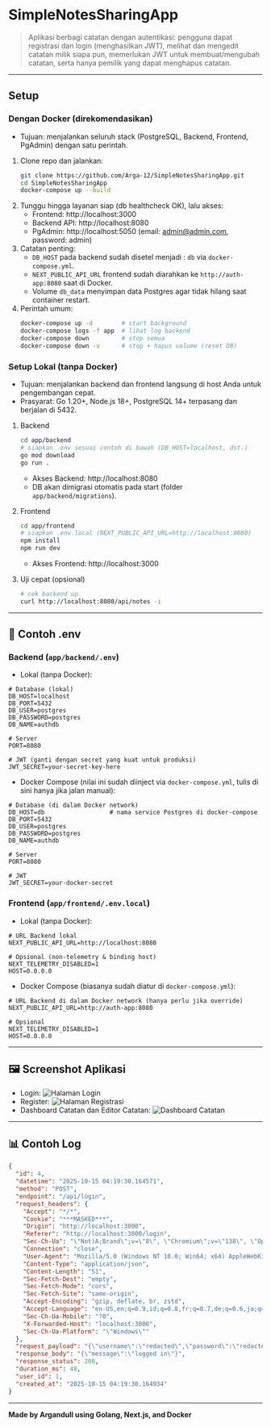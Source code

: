 # SimpleNotesSharingApp

> Aplikasi berbagi catatan dengan autentikasi: pengguna dapat registrasi dan login (menghasilkan JWT), melihat dan mengedit catatan milik siapa pun, memerlukan JWT untuk membuat/mengubah catatan, serta hanya pemilik yang dapat menghapus catatan.
---

## Setup

### Dengan Docker (direkomendasikan)
- Tujuan: menjalankan seluruh stack (PostgreSQL, Backend, Frontend, PgAdmin) dengan satu perintah.

1. Clone repo dan jalankan:
   ```bash
   git clone https://github.com/Arga-12/SimpleNotesSharingApp.git
   cd SimpleNotesSharingApp
   docker-compose up --build
   ```
2. Tunggu hingga layanan siap (db healthcheck OK), lalu akses:
   - Frontend: http://localhost:3000
   - Backend API: http://localhost:8080
   - PgAdmin: http://localhost:5050 (email: admin@admin.com, password: admin)
3. Catatan penting:
   - `DB_HOST` pada backend sudah disetel menjadi : `db` via `docker-compose.yml`.
   - `NEXT_PUBLIC_API_URL` frontend sudah diarahkan ke `http://auth-app:8080` saat di Docker.
   - Volume `db_data` menyimpan data Postgres agar tidak hilang saat container restart.
4. Perintah umum:
   ```bash
   docker-compose up -d        # start background
   docker-compose logs -f app  # lihat log backend
   docker-compose down         # stop semua
   docker-compose down -v      # stop + hapus volume (reset DB)
   ```

### Setup Lokal (tanpa Docker)
- Tujuan: menjalankan backend dan frontend langsung di host Anda untuk pengembangan cepat.
- Prasyarat: Go 1.20+, Node.js 18+, PostgreSQL 14+ terpasang dan berjalan di 5432.

1. Backend
   ```bash
   cd app/backend
   # siapkan .env sesuai contoh di bawah (DB_HOST=localhost, dst.)
   go mod download
   go run .
   ```
   - Akses Backend: http://localhost:8080
   - DB akan dimigrasi otomatis pada start (folder `app/backend/migrations`).

2. Frontend
   ```bash
   cd app/frontend
   # siapkan .env.local (NEXT_PUBLIC_API_URL=http://localhost:8080)
   npm install
   npm run dev
   ```
   - Akses Frontend: http://localhost:3000

3. Uji cepat (opsional)
   ```bash
   # cek backend up
   curl http://localhost:8080/api/notes -i
   ```

---

## 📝 Contoh .env

### Backend (`app/backend/.env`)

- Lokal (tanpa Docker):
```env
# Database (lokal)
DB_HOST=localhost
DB_PORT=5432
DB_USER=postgres
DB_PASSWORD=postgres
DB_NAME=authdb

# Server
PORT=8080

# JWT (ganti dengan secret yang kuat untuk produksi)
JWT_SECRET=your-secret-key-here
```

- Docker Compose (nilai ini sudah diinject via `docker-compose.yml`, tulis di sini hanya jika jalan manual):
```env
# Database (di dalam Docker network)
DB_HOST=db                  # nama service Postgres di docker-compose
DB_PORT=5432
DB_USER=postgres
DB_PASSWORD=postgres
DB_NAME=authdb

# Server
PORT=8080

# JWT
JWT_SECRET=your-docker-secret
```

### Frontend (`app/frontend/.env.local`)

- Lokal (tanpa Docker):
```env
# URL Backend lokal
NEXT_PUBLIC_API_URL=http://localhost:8080

# Opsional (non-telemetry & binding host)
NEXT_TELEMETRY_DISABLED=1
HOST=0.0.0.0
```

- Docker Compose (biasanya sudah diatur di `docker-compose.yml`):
```env
# URL Backend di dalam Docker network (hanya perlu jika override)
NEXT_PUBLIC_API_URL=http://auth-app:8080

# Opsional
NEXT_TELEMETRY_DISABLED=1
HOST=0.0.0.0
```

---

## 🖼️ Screenshot Aplikasi

- Login: ![Halaman Login](https://imgur.com/oSUmjuh.png)
- Register: ![Halaman Registrasi](https://imgur.com/ULlUZCR.png)
- Dashboard Catatan dan Editor Catatan: ![Dashboard Catatan](https://imgur.com/qbv1F0F.png)

---

## 📊 Contoh Log
```json
{
  "id": 4,
  "datetime": "2025-10-15 04:19:30.164571",
  "method": "POST",
  "endpoint": "/api/login",
  "request_headers": {
    "Accept": "*/*",
    "Cookie": "***MASKED***",
    "Origin": "http://localhost:3000",
    "Referer": "http://localhost:3000/login",
    "Sec-Ch-Ua": "\"Not)A;Brand\";v=\"8\", \"Chromium\";v=\"138\", \"Opera GX\";v=\"122\"",
    "Connection": "close",
    "User-Agent": "Mozilla/5.0 (Windows NT 10.0; Win64; x64) AppleWebKit/537.36 (KHTML, like Gecko) Chrome/138.0.0.0 Safari/537.36 OPR/122.0.0.0",
    "Content-Type": "application/json",
    "Content-Length": "51",
    "Sec-Fetch-Dest": "empty",
    "Sec-Fetch-Mode": "cors",
    "Sec-Fetch-Site": "same-origin",
    "Accept-Encoding": "gzip, deflate, br, zstd",
    "Accept-Language": "en-US,en;q=0.9,id;q=0.8,fr;q=0.7,de;q=0.6,ja;q=0.5,th;q=0.4,ru;q=0.3",
    "Sec-Ch-Ua-Mobile": "?0",
    "X-Forwarded-Host": "localhost:3000",
    "Sec-Ch-Ua-Platform": "\"Windows\""
  },
  "request_payload": "{\"username\":\"redacted\",\"password\":\"redacted\"}",
  "response_body": "{\"message\":\"logged in\"}",
  "response_status": 200,
  "duration_ms": 48,
  "user_id": 1,
  "created_at": "2025-10-15 04:19:30.164934"
}
```

---

**Made by Argandull using Golang, Next.js, and Docker**